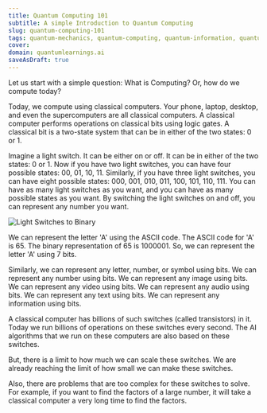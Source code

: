 ```yaml
---
title: Quantum Computing 101
subtitle: A simple Introduction to Quantum Computing
slug: quantum-computing-101
tags: quantum-mechanics, quantum-computing, quantum-information, quantum-ai, physics, quantum-physics, quantum-chemistry, quantum-biology, quantum-technology, quantum-communication, quantum-cryptography, quantum-teleportation, quantum-entanglement
cover: 
domain: quantumlearnings.ai
saveAsDraft: true
---
```


Let us start with a simple question: What is Computing? Or, how do we compute today?

Today, we compute using classical computers. Your phone, laptop, desktop, and even the supercomputers are all classical computers. A classical computer performs operations on classical bits using logic gates. A classical bit is a two-state system that can be in either of the two states: 0 or 1. 

Imagine a light switch. It can be either on or off. It can be in either of the two states: 0 or 1. Now if you have two light switches, you can have four possible states: 00, 01, 10, 11. Similarly, if you have three light switches, you can have eight possible states: 000, 001, 010, 011, 100, 101, 110, 111.
You can have as many light switches as you want, and you can have as many possible states as you want. 
By switching the light switches on and off, you can represent any number you want.

![Light Switches to Binary](images/binary_nums.gif)

We can represent the letter 'A' using the ASCII code. The ASCII code for 'A' is 65. The binary representation of 65 is 1000001. So, we can represent the letter 'A' using 7 bits.

Similarly, we can represent any letter, number, or symbol using bits. We can represent any number using bits. We can represent any image using bits. We can represent any video using bits. We can represent any audio using bits. We can represent any text using bits. We can represent any information using bits.

A classical computer has billions of such switches (called transistors) in it. Today we run billions of operations on these switches every second. The AI algorithms that we run on these computers are also based on these switches.

But, there is a limit to how much we can scale these switches. We are already reaching the limit of how small we can make these switches. 

Also, there are problems that are too complex for these switches to solve. For example, if you want to find the factors of a large number, it will take a classical computer a very long time to find the factors. 